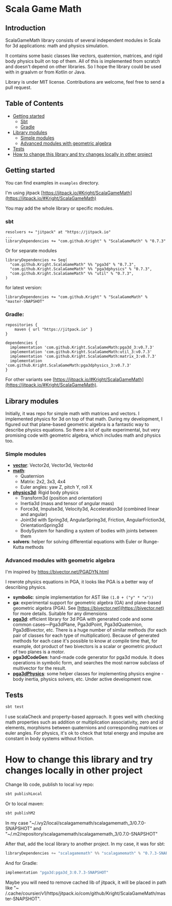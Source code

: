 # Scala Game Math

## Introduction

ScalaGameMath library consists of several independent modules in Scala for 3d applications: math and physics simulation.

It contains some basic classes like vectors, quaternion, matrices, and rigid body physics built on top of them. 
All of this is implemented from scratch and doesn't depend on other libraries. 
So I hope the library could be used with in graalvm or from Kotlin or Java. 

Library is under MIT license. Contributions are welcome, feel free to send a pull request.

## Table of Contents
- [Getting started](#Getting-started)
   - [Sbt](#sbt)
   - [Gradle](#Gradle)
- [Library modules](#Library-modules)
  - [Simple modules](#simple-modules)
  - [Advanced modules with geometric algebra](#advanced-modules-with-geometric-algebra)
- [Tests](#tests)
- [How to change this library and try changes locally in other project](#how-to-change-this-library-and-try-changes-locally-in-other-project)

## Getting started

You can find examples in `examples` directory.

I'm using jitpack [https://jitpack.io/#Kright/ScalaGameMath](https://jitpack.io/#Kright/ScalaGameMath)

You may add the whole library or specific modules.

### sbt

```
resolvers += "jitpack" at "https://jitpack.io"
...
libraryDependencies += "com.github.Kright" % "ScalaGameMath" % "0.7.3"
```

Or for separate modules

```
libraryDependencies += Seq(
  "com.github.Kright.ScalaGameMath" %% "pga3d" % "0.7.3",
  "com.github.Kright.ScalaGameMath" %% "pga3dphysics" % "0.7.3",
  "com.github.Kright.ScalaGameMath" %% "util" % "0.7.3",
)
```

for latest version:

```
libraryDependencies += "com.github.Kright" % "ScalaGameMath" % "master-SNAPSHOT"
```

### Gradle:

```
repositories {
    maven { url "https://jitpack.io" }
}

dependencies {
  implementation 'com.github.Kright.ScalaGameMath:pga3d_3:v0.7.3'
  implementation 'com.github.Kright.ScalaGameMath:util_3:v0.7.3'
  implementation 'com.github.Kright.ScalaGameMath:matrix_3:v0.7.3'
  implementation 'com.github.Kright.ScalaGameMath:pga3dphysics_3:v0.7.3'
}
```

For other variants see [https://jitpack.io/#Kright/ScalaGameMath](https://jitpack.io/#Kright/ScalaGameMath).

## Library modules

Initially, it was repo for simple math with matrices and vectors. I implemented physics for 3d on top of that math. During my development, I figured out that plane-based geometric algebra is a fantastic way to describe physics
equations. So there a lot of quite experimental, but very promising code with geometric algebra, which includes math and physics
too.

### Simple modules

* [**vector**](vector/README.md): Vector2d, Vector3d, Vector4d
* [**math**](math/README.md):
    * Quaternion
    * Matrix: 2x2, 3x3, 4x4
    * Euler angles: yaw Z, pitch Y, roll X
* [**physics3d**](physics3d/README.md): Rigid body physics
    * Transform3d (position and orientation)
    * Inertia3d (mass and tensor of angular mass)
    * Force3d, Impulse3d, Velocity3d, Acceleration3d (combined linear and angular)
    * Joint3d with Spring3d, AngularSpring3d, Friction, AngularFriction3d, OrientationSpring3d
    * BodySystem for handling a system of bodies with joints between them
* **solvers**: helper for solving differential equations with Euler or Runge-Kutta methods

### Advanced modules with geometric algebra

I'm inspired by https://bivector.net/PGADYN.html

I rewrote physics equations in PGA, it looks like PGA is a better way of describing physics.

* **symbolic**: simple implementation for AST like `(1.0 + ("y" * "x"))`
* **ga**: experimental support for geometric algebra (GA) and plane-based geometric algebra (PGA).
  See [https://bivector.net](https://bivector.net) for more details. Suitable for any dimensions
* [**pga3d**](pga3d/README.md): efficient library for 3d PGA with generated code and some common cases—Pga3dPlane, Pga3dPoint,
  Pga3dQuaternion, Pga3dBivector, etc.
  There is a huge number of similar methods (for each pair of classes for each type of multiplication). Because of
  generated methods for each case it's possible to know at compile time that, for example, dot product of two bivectors
  is a scalar or geometric product of two planes is a motor.
* **pga3dCodeGen**: hand-made code generator for pga3d module. It does operations in symbolic form, and searches the
  most narrow subclass of multivector for the result.
* [**pga3dPhysics**](pga3dPhysics/README.md): some helper classes for implementing physics engine - body inertia, physics solvers, etc. Under active development now.


## Tests

```bash
sbt test
```

I use scalaCheck and property-based approach. It goes well with checking math properties such as addition or
multiplication associativity, zero and id elements, morphisms between quaternions and corresponding matrices or euler
angles.
For physics, it's ok to check that total energy and impulse are constant in body systems without friction.

# How to change this library and try changes locally in other project

Change lib code, publish to local ivy repo:

```bash
sbt publishLocal
```

Or to local maven:

```bash
sbt publishM2
```

In my case "\~/.ivy2/local/scalagamemath/scalagamemath_3/0.7.0-SNAPSHOT" 
and "\~/.m2/repository/scalagamemath/scalagamemath_3/0.7.0-SNAPSHOT"

After that, add the local library to another project. In my case, it was for sbt:

```scala
libraryDependencies += "scalagamemath" %% "scalagamemath" % "0.7.3-SNAPSHOT"
```

And for Gradle:

```groovy
implementation "pga3d:pga3d_3:0.7.3-SNAPSHOT"
```

Maybe you will need to remove cached lib of jitpack, it will be placed in path like "~
/.cache/coursier/v1/https/jitpack.io/com/github/Kright/ScalaGameMath/master-SNAPSHOT".
